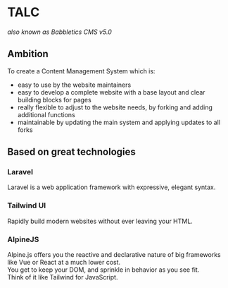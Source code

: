 # TALC
*also known as Babbletics CMS v5.0*

## Ambition
To create a Content Management System which is:
- easy to use by the website maintainers
- easy to develop a complete website with a base layout and clear building blocks for pages
- really flexible to adjust to the website needs, by forking and adding additional functions
- maintainable by updating the main system and applying updates to all forks


## Based on great technologies

### Laravel
Laravel is a web application framework with expressive, elegant syntax.

### Tailwind UI
Rapidly build modern websites without ever leaving your HTML.

### AlpineJS
Alpine.js offers you the reactive and declarative nature of big frameworks like Vue or React at a much lower cost.  
You get to keep your DOM, and sprinkle in behavior as you see fit.  
Think of it like Tailwind for JavaScript.

